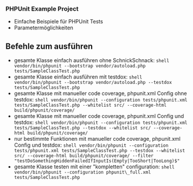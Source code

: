 ### PHPUnit Example Project
- Einfache Beispiele für PHPUnit Tests
- Parametermöglichkeiten

## Befehle zum ausführen
- gesamte Klasse einfach ausführen ohne SchnickSchnack: 
```shell vendor/bin/phpunit --bootstrap vendor/autoload.php tests/SampleClassTest.php ```
- gesamte Klasse einfach ausführen mit testdox:
```shell vendor/bin/phpunit --bootstrap vendor/autoload.php --testdox tests/SampleClassTest.php ```
- gesamte Klasse mit manueller code coverage, phpunit.xml Config ohne testdox:
```shell vendor/bin/phpunit --configuration tests/phpunit.xml tests/SampleClassTest.php --whitelist src/ --coverage-html build/phpunit/coverage/ ```
- gesamte Klasse mit manueller code coverage, phpunit.xml Config und testdox:
```shell vendor/bin/phpunit --configuration tests/phpunit.xml tests/SampleClassTest.php --testdox --whitelist src/ --coverage-html build/phpunit/coverage/ ```
- nur bestimmte Funktionen mit manueller code coverage, phpunit.xml Config und testdox:
```shell vendor/bin/phpunit --configuration tests/phpunit.xml tests/SampleClassTest.php --testdox --whitelist src/ --coverage-html build/phpunit/coverage/ --filter "testDoSomethingHiddenFailedIfInputIs(Empty|TooShort|TooLong)$" ```
- gesamte Klasse testen mit einer "kompletten" configuration:
```shell vendor/bin/phpunit --configuration phpunit\_full.xml tests/SampleClassTest.php ```

